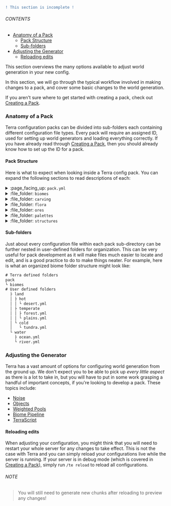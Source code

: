 ```diff
! This section is incomplete !
```

###### CONTENTS

- [Anatomy of a Pack](#anatomy-of-a-pack)
  - [Pack Structure](#pack-structure)
  - [Sub-folders](#sub-folders)
- [Adjusting the Generator](#adjusting-the-generator)
  - [Reloading edits](#reloading-edits)

This section overviews the many options available to adjust world generation in your new config.

In this section, we will go through the typical workflow involved in making changes to a pack, and cover some basic
changes to the world generation.

If you aren't sure where to get started with creating a pack, check out [Creating a Pack](./Creating-a-Pack).

### Anatomy of a Pack

Terra configuration packs can be divided into sub-folders each containing different configuration file types. Every pack
will require an assigned ID, used for setting up world generators and loading everything correctly. If you have already
read through [Creating a Pack](./Creating-a-Pack), then you should already know how to set up the ID for a pack.

#### Pack Structure

Here is what to expect when looking inside a Terra config pack. You can
expand the following sections to read descriptions of each:

<details>
<summary>:page_facing_up: <code>pack.yml</code></summary><br>

>[Pack Manifest](./pack.yml-Options) documentation

If you followed [Creating a Pack](./Creating-a-Pack), then you should already be familiar with pack.yml. The pack
manifest controls broad scale things like *how biomes are arranged*, and defines things integral to a pack such as
the *author, version and pack name*.

---
</details>

<details>
<summary>:file_folder: <code>biomes</code></summary><br>

> The `biomes` folder contains user-defined [Biome Configurations](./Biome-Configuration).

Aside from pack.yml, you will probably be configuring the bulk of your work inside this folder, as it contains
everything that makes biomes unique.

Biomes generally take many assets defined in other folders (or even other biomes!) and combines them together to
define a singular unique biome. Many biomes can share aspects such as the blocks that make up the landscape, what
trees within the biome, and how ores spawn etc. For a full list of biome parameters you can check out the
[Biome Configuration](./Biome-Configuration) documentation.

---
</details>

<details>
<summary>:file_folder: <code>carving</code></summary><br>

> The `carving` folder contains user-defined [Carver Configurations](./Carver-Configuration).

Carver configurations define the behaviour of basic caves in Terra. Biomes can pick and choose which carvers they
take from this folder to use when generating.
If you want to change how caves look, then is the folder to go to.

---
</details>

<details>
<summary>:file_folder: <code>flora</code></summary><br>

> The `flora` folder contains user-defined [Flora Configurations](./Flora-Configuration).

Flora configurations define aspects like grass and flowers that will be used within biome configurations, but can also
be generalized to other aspects of generation such as sugarcane, lily-pads, water springs etc.

Flora is generally configured to be a block or stack of blocks that only spawns under certain conditions. For example
sugarcane would only generate on grass and sand that is adjacent to water, and can only replace air blocks. You can
think of flora like a *post-processor*.

If you want to configure your own flora, you would do it in this folder. Alternatively, Terra also provides various
[preset flora configs](./Included-Flora) included within the plugin.

---
</details>

<details>
<summary>:file_folder: <code>ores</code></summary><br>

> The `ore` folder contains user-defined [Ore Configurations](./Ore-Configuration).

Ore configurations determine how various individual deposits of blocks behave. Aspects like what block deposits are made
of, and how large deposits are can be controlled here. Note that ore configurations pertain to how singular deposits
behave, meaning that aspects like *where* and *how frequent* deposits are not handled in this folder (Those factors are
defined within biomes).

Another thing to note is that aspects like dirt and granite pockets are also defined here, meaning that ore
configurations are not specific to just ores.

---
</details>

<details>
<summary>:file_folder: <code>palettes</code></summary><br>

>The `palettes` folder contains user-defined [Palette Configurations](./Palette-Configuration).

---
</details>

<details>
<summary>:file_folder: <code>structures</code></summary><br>

The `structure` folder contains several Terra defined sub-directories as follows:

* :file_folder:`trees`

    >[Tree Configuration](./Tree-Configuration) documentation

* :file_folder:`structures`
  
    >[Structure Configuration](./Structure-Configuration) documentation

* :file_folder:`loot`

    Loot tables

* :file_folder:`data`

    >[Terrascript](./TerraScript) documentation

---
</details>

#### Sub-folders

Just about every configuration file within each pack sub-directory can be further nested in user-defined folders for
organization. This can be very useful for pack development as it will make files much easier to locate and edit, and is
a good practice to do to make things neater. For example, here is what an organized biome folder structure might look like:

```diff
# Terra defined folders
pack
└ biomes
# User defined folders
  ├ land
  │ ├ hot
  │ │ └ desert.yml
  │ ├ temperate
  │ │ ├ forest.yml
  │ │ └ plains.yml
  │ └ cold
  │   └ tundra.yml
  └ water
    ├ ocean.yml
    └ river.yml
```

### Adjusting the Generator

Terra has a vast amount of options for configuring world generation from the ground up. We don't expect you to be able
to pick up *every little aspect* as there is a lot to take in, but you will have to put in some work grasping a handful
of important concepts, if you're looking to develop a pack. These topics include:

- [Noise](./Noise)
- [Objects](./Objects)
- [Weighted Pools](./Weighted-Pools)
- [Biome Pipeline](./Biome-Pipeline)
- [TerraScript](./TerraScript)

#### Reloading edits

When adjusting your configuration, you might think that you will need to restart your whole server for any changes to
take effect. This is not the case with Terra and you can simply reload your configurations live while the server is
running. If your server is in debug mode (which is covered in [Creating a Pack](./Creating-a-Pack)), simply run
`/te reload` to reload all configurations.

###### NOTE

> You will still need to generate new chunks after reloading to preview any changes!